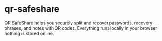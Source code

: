 # qr-safeshare
QR SafeShare helps you securely split and recover passwords, recovery phrases, and notes with QR codes. Everything runs locally in your browser nothing is stored online.
